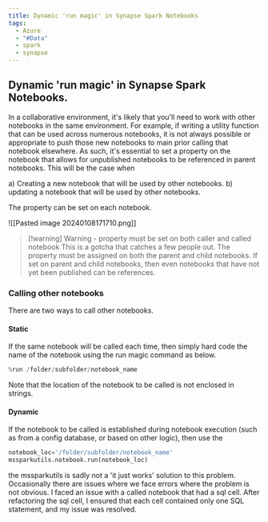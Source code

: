 ```yaml
---
title: Dynamic 'run magic' in Synapse Spark Notebooks
tags:
  - Azure
  - "#Data"
  - spark
  - synapse
---
```

## Dynamic 'run magic' in Synapse Spark Notebooks.

In a collaborative environment, it's likely that you'll need to work with other notebooks in the same environment. For example, if writing a utility function that can be used across numerous notebooks, it is not always possible or appropriate to push those new notebooks to main prior calling that notebook elsewhere.
As such, it's essential to set a property on the notebook that allows for unpublished notebooks to be referenced in parent notebooks. This will be the case when

a) Creating a new notebook that will be used by other notebooks.
b) updating a notebook that will be used by other notebooks.

The property can be set on each notebook.

![[Pasted image 20240108171710.png]]

> [!warning] Warning - property must be set on both caller and called notebook
> This is a gotcha that catches a few people out. The property must be assigned on both the parent and child notebooks. If set on parent and child notebooks, then even notebooks that have not yet been published can be references.
### Calling other notebooks

There are two ways to call other notebooks.

#### Static
If the same notebook will be called each time, then simply hard code the name of the notebook using the run magic command as below.
```python
%run /folder/subfolder/notebook_name
```
Note that the location of the notebook to be called is not enclosed in strings.

#### Dynamic
If the notebook to be called is established during notebook execution (such as from a config database, or based on other logic), then use the 
```python
notebook_loc='/folder/subfolder/notebook_name'
mssparkutils.notebook.run(notebook_loc)
```

the mssparkutils is sadly not a 'it just works' solution to this problem. Occasionally there are issues where we face errors where the problem is not obvious. I faced an issue with a called notebook that had a sql cell. After refactoring the sql cell, I ensured that each cell contained only one SQL statement, and my issue was resolved.









